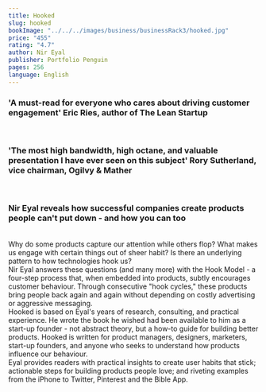 ```yaml
---
title: Hooked
slug: hooked
bookImage: "../../../images/business/businessRack3/hooked.jpg"
price: "455"
rating: "4.7"
author: Nir Eyal
publisher: Portfolio Penguin
pages: 256
language: English
---
```


### 'A must-read for everyone who cares about driving customer engagement' Eric Ries, author of The Lean Startup
<br/>

### 'The most high bandwidth, high octane, and valuable presentation I have ever seen on this subject' Rory Sutherland, vice chairman, Ogilvy & Mather
<br/>

### Nir Eyal reveals how successful companies create products people can't put down - and how you can too
<br/>
Why do some products capture our attention while others flop? What makes us engage with certain things out of sheer habit? Is there an underlying pattern to how technologies hook us?
<br/>
Nir Eyal answers these questions (and many more) with the Hook Model - a four-step process that, when embedded into products, subtly encourages customer behaviour. Through consecutive "hook cycles," these products bring people back again and again without depending on costly advertising or aggressive messaging.
<br/>
Hooked is based on Eyal's years of research, consulting, and practical experience. He wrote the book he wished had been available to him as a start-up founder - not abstract theory, but a how-to guide for building better products. Hooked is written for product managers, designers, marketers, start-up founders, and anyone who seeks to understand how products influence our behaviour.
<br/>
Eyal provides readers with practical insights to create user habits that stick; actionable steps for building products people love; and riveting examples from the iPhone to Twitter, Pinterest and the Bible App.
<br/>
<br/>